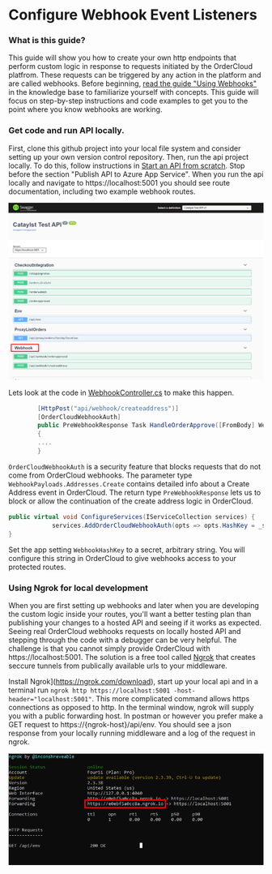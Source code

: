 # Configure Webhook Event Listeners 

### What is this guide?

This guide will show you how to create your own http endpoints that perform custom logic in response to requests initiated by the OrderCloud platfrom. These requests can be triggered by any action in the platform and are called webhooks. Before beginning, [read the guide "Using Webhooks"](https://ordercloud.io/knowledge-base/using-webhooks) in the knowledge base to familiarize yourself with concepts. This guide will focus on step-by-step instructions and code examples to get you to the point where you know webhooks are working. 

### Get code and run API locally. 

First, clone this github project into your local file system and consider setting up your own version control repository. Then, run the api project locally. To do this, follow instructions in [Start an API from scratch](../SetupApi.md). Stop before the section "Publish API to Azure App Service". When you run the api locally and navigate to https://localhost:5001 you should see route documentation, including two example webhook routes.    

![Alt text](./webhook_route_docs.png "Route documentation for example webhooks")

Lets look at the code in [WebhookController.cs](https://github.com/ordercloud-api/dotnet-catalyst-examples/blob/dev/Catalyst.Api/Controllers/WebhookController.cs) to make this happen.  

```c#
		[HttpPost("api/webhook/createaddress")]
		[OrderCloudWebhookAuth] 
		public PreWebhookResponse Task HandleOrderApprove([FromBody] WebhookPayloads.Addresses.Create payload)
		{
        ....
		}
```
`OrderCloudWebhookAuth` is a security feature that blocks requests that do not come from OrderCloud webhooks. The parameter type `WebhookPayloads.Addresses.Create` contains detailed info about a Create Address event in OrderCloud. The return type `PreWebhookResponse` lets us to block or allow the continuation of the create address logic in OrderCloud.

```c#
public virtual void ConfigureServices(IServiceCollection services) {
			services.AddOrderCloudWebhookAuth(opts => opts.HashKey = _settings.OrderCloudSettings.WebhookHashKey)
}
```
Set the app setting `WebhookHashKey` to a secret, arbitrary string. You will configure this string in OrderCloud to give webhooks access to your protected routes.  

### Using Ngrok for local development

When you are first setting up webhooks and later when you are developing the custom logic inside your routes, you'll want a better testing plan than publishing your changes to a hosted API and seeing if it works as expected. Seeing real OrderCloud webhooks requests on locally hosted API and stepping through the code with a debugger can be very helpful. The challenge is that you cannot simply provide OrderCloud with https://localhost:5001. The solution is a free tool called [Ngrok](https://ngrok.com/) that creates seccure tunnels from publically available urls to your middleware. 

Install Ngrok](https://ngrok.com/download), start up your local api and in a terminal run `ngrok http https://localhost:5001 -host-header="localhost:5001"`. This more complicated command allows https connections as opposed to http. In the terminal window, ngrok will supply you with a public forwarding host. In postman or however you prefer make a GET request to https://{ngrok-host}/api/env. You should see a json response from your locally running middleware and a log of the request in ngrok.  

![Alt text](./ngrok_forwarding.png "Running Ngrok")
